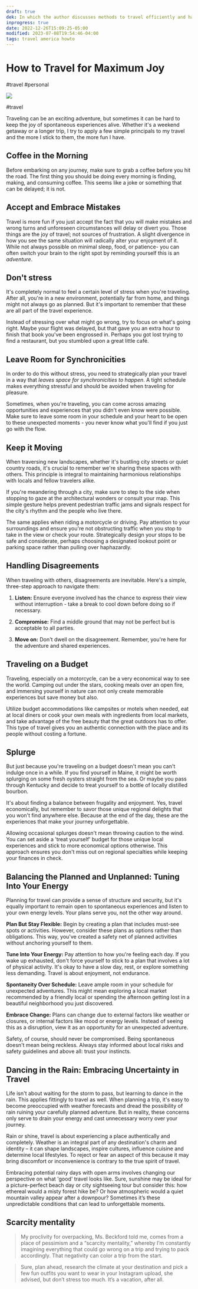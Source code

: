 ```yaml
---
draft: true
dek: In which the author discusses methods to travel efficiently and have spontaneous and joyous experiences
inprogress: true
date: 2022-12-26T15:09:25-05:00
modified: 2023-07-08T19:54:46-04:00
tags: travel america howto
---
```


# How to Travel for Maximum Joy

#travel #personal 

![](https://res.cloudinary.com/ejf/image/upload/v1679587768/3556900738_An_illustration_of_a_traveler_in_a_whimsical_landscape__carrying_a_backpack_filled_with_souvenirs_an.png)

#travel 

Traveling can be an exciting adventure, but sometimes it can be hard to keep the joy of spontaneous experiences alive. Whether it's a weekend getaway or a longer trip, I try to apply a few simple principals to my travel and the more I stick to them, the more fun I have.

## Coffee in the Morning

Before embarking on any journey, make sure to grab a coffee before you hit the road. The first thing you should be doing every morning is finding, making, and consuming coffee. This seems like a joke or something that can be delayed; it is not. 

## Accept and Embrace Mistakes

Travel is more fun if you just accept the fact that you will make mistakes and wrong turns and unforeseen circumstances will delay or divert you. Those things are the joy of travel; not sources of frustration. A slight divergence in how you see the same situation will radically alter your enjoyment of it. While not always possible on minimal sleep, food, or patience- you can often switch your brain to the right spot by reminding yourself this is an *adventure*. 

## Don't stress

It's completely normal to feel a certain level of stress when you're traveling. After all, you're in a new environment, potentially far from home, and things might not always go as planned. But it's important to remember that these are all part of the travel experience.

Instead of stressing over what might go wrong, try to focus on what's going right. Maybe your flight was delayed, but that gave you an extra hour to finish that book you've been engrossed in. Perhaps you got lost trying to find a restaurant, but you stumbled upon a great little café.

## Leave Room for Synchronicities

In order to do this without stress, you need to strategically plan your travel in a way that *leaves space for synchronicities to happen*. A tight schedule makes everything stressful and should be avoided when traveling for pleasure.

Sometimes, when you're traveling, you can come across amazing opportunities and experiences that you didn't even know were possible. Make sure to leave some room in your schedule and your heart to be open to these unexpected moments - you never know what you'll find if you just go with the flow.

## Keep it Moving

When traversing new landscapes, whether it's bustling city streets or quiet country roads, it's crucial to remember we're sharing these spaces with others. This principle is integral to maintaining harmonious relationships with locals and fellow travelers alike.

If you're meandering through a city, make sure to step to the side when stopping to gaze at the architectural wonders or consult your map. This simple gesture helps prevent pedestrian traffic jams and signals respect for the city's rhythm and the people who live there.

The same applies when riding a motorcycle or driving. Pay attention to your surroundings and ensure you're not obstructing traffic when you stop to take in the view or check your route. Strategically design your stops to be safe and considerate, perhaps choosing a designated lookout point or parking space rather than pulling over haphazardly.

## Handling Disagreements

When traveling with others, disagreements are inevitable. Here's a simple, three-step approach to navigate them:

1. **Listen:** Ensure everyone involved has the chance to express their view without interruption - take a break to cool down before doing so if necessary. 

2. **Compromise:** Find a middle ground that may not be perfect but is acceptable to all parties.

3. **Move on:** Don't dwell on the disagreement. Remember, you're here for the adventure and shared experiences.

## Traveling on a Budget

Traveling, especially on a motorcycle, can be a very economical way to see the world. Camping out under the stars, cooking meals over an open fire, and immersing yourself in nature can not only create memorable experiences but save money but also.

Utilize budget accommodations like campsites or motels when needed, eat at local diners or cook your own meals with ingredients from local markets, and take advantage of the free beauty that the great outdoors has to offer. This type of travel gives you an authentic connection with the place and its people without costing a fortune.

## Splurge

But just because you're traveling on a budget doesn't mean you can't indulge once in a while. If you find yourself in Maine, it might be worth splurging on some fresh oysters straight from the sea. Or maybe you pass through Kentucky and decide to treat yourself to a bottle of locally distilled bourbon.

It's about finding a balance between frugality and enjoyment. Yes, travel economically, but remember to savor those unique regional delights that you won't find anywhere else. Because at the end of the day, these are the experiences that make your journey unforgettable.

Allowing occasional splurges doesn't mean throwing caution to the wind. You can set aside a 'treat yourself' budget for those unique local experiences and stick to more economical options otherwise. This approach ensures you don't miss out on regional specialties while keeping your finances in check.

## Balancing the Planned and Unplanned: Tuning Into Your Energy

Planning for travel can provide a sense of structure and security, but it's equally important to remain open to spontaneous experiences and listen to your own energy levels. Your plans serve you, not the other way around.

**Plan But Stay Flexible:** Begin by creating a plan that includes must-see spots or activities. However, consider these plans as options rather than obligations. This way, you've created a safety net of planned activities without anchoring yourself to them.

**Tune Into Your Energy:** Pay attention to how you're feeling each day. If you wake up exhausted, don't force yourself to stick to a plan that involves a lot of physical activity. It's okay to have a slow day, rest, or explore something less demanding. Travel is about enjoyment, not endurance.

**Spontaneity Over Schedule:** Leave ample room in your schedule for unexpected adventures. This might mean exploring a local market recommended by a friendly local or spending the afternoon getting lost in a beautiful neighborhood you just discovered.

**Embrace Change:** Plans can change due to external factors like weather or closures, or internal factors like mood or energy levels. Instead of seeing this as a disruption, view it as an opportunity for an unexpected adventure.

Safety, of course, should never be compromised. Being spontaneous doesn't mean being reckless. Always stay informed about local risks and safety guidelines and above all: trust your instincts.

## Dancing in the Rain: Embracing Uncertainty in Travel

Life isn't about waiting for the storm to pass, but learning to dance in the rain. This applies fittingly to travel as well. When planning a trip, it's easy to become preoccupied with weather forecasts and dread the possibility of rain ruining your carefully planned adventure. But in reality, these concerns only serve to drain your energy and cast unnecessary worry over your journey.

Rain or shine, travel is about experiencing a place authentically and completely. Weather is an integral part of any destination's charm and identity – it can shape landscapes, inspire cultures, influence cuisine and determine local lifestyles. To reject or fear an aspect of this because it may bring discomfort or inconvenience is contrary to the true spirit of travel.

Embracing potential rainy days with open arms involves changing our perspective on what 'good' travel looks like. Sure, sunshine may be ideal for a picture-perfect beach day or city sightseeing tour but consider this: how ethereal would a misty forest hike be? Or how atmospheric would a quiet mountain valley appear after a downpour? Sometimes it’s these unpredictable conditions that can lead to unforgettable moments.

## Scarcity mentality

> My proclivity for overpacking, Ms. Beckford told me, comes from a place of pessimism and a “scarcity mentality,” whereby I’m constantly imagining everything that could go wrong on a trip and trying to pack accordingly. That negativity can color a trip from the start.

> Sure, plan ahead, research the climate at your destination and pick a few fun outfits you want to wear in your Instagram upload, she advised, but don’t stress too much. It’s a vacation, after all.
[](https://www.nytimes.com/2023/07/08/opinion/carry-on-packing-airlines-lost-luggage.html?smid=nytcore-ios-share&referringSource=articleShare)
